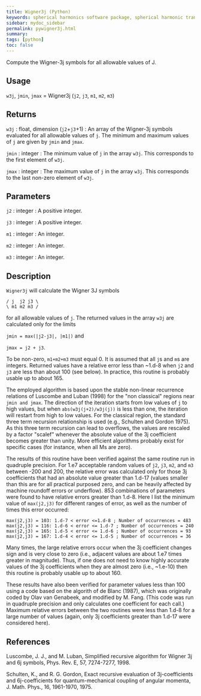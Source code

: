 ```yaml
---
title: Wigner3j (Python)
keywords: spherical harmonics software package, spherical harmonic transform, legendre functions, multitaper spectral analysis, fortran, Python, gravity, magnetic field
sidebar: mydoc_sidebar
permalink: pywigner3j.html
summary:
tags: [python]
toc: false
---
```


Compute the Wigner-3j symbols for all allowable values of J.

## Usage

`w3j`, `jmin`, `jmax` = Wigner3j (`j2`, `j3`, `m1`, `m2`, `m3`)

## Returns

`w3j` : float, dimension (`j2`+`j3`+1)
:   An array of the Wigner-3j symbols evaluated for all allowable values of `j`. The minimum and maximum values of `j` are given by `jmin` and `jmax`.

`jmin` : integer
:   The minimum value of `j` in the array `w3j`. This corresponds to the first element of `w3j`.

`jmax` : integer
:   The maximum value of `j` in the array `w3j`. This corresponds to the last non-zero element of `w3j`.

## Parameters

`j2` : integer
:   A positive integer.

`j3` : integer
:   A positive integer.

`m1` : integer
:   An integer.

`m2` : integer
:   An integer.

`m3` : integer
:   An integer.

## Description

`Wigner3j` will calculate the Wigner 3J symbols

`/ j  j2 j3 \`  
`\ m1 m2 m3 /`

for all allowable values of `j`. The returned values in the array `w3j` are calculated only for the limits

`jmin = max(|j2-j3|, |m1|)`  and

`jmax = j2 + j3`.

To be non-zero, `m1+m2+m3` must equal 0. It is assumed that all `j`s and `m`s are integers. Returned values have a relative error less than ~1.d-8 when `j2` and `j3` are less than about 100 (see below). In practice, this routine is probably usable up to about 165.

The employed algorithm is based upon the stable non-linear recurrence relations of Luscombe and Luban (1998) for the "non classical" regions near `jmin and jmax`. The direction of the iteration starts from low values of `j` to high values, but when `abs(w3j(j+2)/w3j(j))` is less than one, the iteration will restart from high to low values. For the classical region, the standard three term recursion relationship is used (e.g., Schulten and Gordon 1975). As this three term recursion can lead to overflows, the values are rescaled by a factor "scalef" whenever the absolute value of the 3j coefficient becomes greater than unity.  More efficient algorithms probably exist for specific cases (for instance, when all Ms are zero).

The results of this routine have been verified against the same routine run in quadruple precision. For 1.e7 acceptable random values of `j2`, `j3`, `m2`, and `m3` between -200 and 200, the relative error was calculated only for those 3j coefficients that had an absolute value greater than 1.d-17 (values smaller than this are for all practical purposed zero, and can be heavily affected by machine roundoff errors or underflow). 853 combinations of parameters were found to have relative errors greater than 1.d-8. Here I list the minimum value of `max(j2,j3)` for different ranges of error, as well as the number of times this error occurred:

`max(j2,j3) = 103: 1.d-7 < error <=1.d-8 ; Number of occurrences = 483`  
`max(j2,j3) = 116: 1.d-6 < error <= 1.d-7 ; Number of occurrences = 240`  
`max(j2,j3) = 165: 1.d-5 < error <= 1.d-6 ; Number of occurrences = 93`  
`max(j2,j3) = 167: 1.d-4 < error <= 1.d-5 ; Number of occurrences = 36`

Many times, the large relative errors occur when the 3j coefficient changes sign and is very close to zero (i.e., adjacent values are about 1.e7 times greater in magnitude). Thus, if one does not need to know highly accurate values of the 3j coefficients when they are almost zero (i.e., ~1.e-10) then this routine is probably usable up to about 160.

These results have also been verified for parameter values less than 100 using a code based on the algorith of de Blanc (1987), which was originally coded by Olav van Genabeek, and modified by M. Fang. (This code was run in quadruple precision and only calculates one coefficient for each call.) Maximum relative errors between the two routines were less than 1.d-8 for a large number of values (again, only 3j coefficients greater than 1.d-17 were considered here).

## References

Luscombe, J. J., and M. Luban, Simplified recursive algorithm for Wigner 3j and 6j symbols, Phys. Rev. E, 57, 7274-7277, 1998.

Schulten, K., and R. G. Gordon, Exact recursive evaluation of 3j-coefficients
and 6j-coefficients for quantum-mechanical coupling of angular momenta, J. Math. Phys., 16, 1961-1970, 1975.
